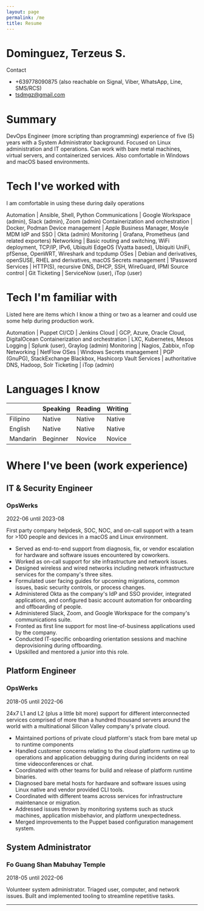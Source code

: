 ```yaml
---
layout: page
permalink: /me
title: Resume
---
```


# Dominguez, Terzeus S.

Contact
- +639778090875 (also reachable on Signal, Viber, WhatsApp, Line, SMS/RCS)
- <tsdmgz@gmail.com>

# Summary

DevOps Engineer (more scripting than programming) experience of five (5) years
with a System Administrator background. Focused on Linux administration and IT
operations. Can work with bare metal machines, virtual servers, and
containerized services. Also comfortable in Windows and macOS based
environments.

# Tech I've worked with
 
I am comfortable in using these during daily operations

Automation | Ansible, Shell, Python
Communications | Google Workspace (admin), Slack (admin),  Zoom (admin)
Containerization and orchestration | Docker, Podman
Device management | Apple Business Manager, Mosyle MDM
IdP and SSO | Okta (admin)
Monitoring | Grafana, Prometheus (and related exporters)
Networking | Basic routing and switching, WiFi deployment, TCP/IP, IPv6, Ubiquiti EdgeOS (Vyatta based), Ubiquiti UniFi, pfSense, OpenWRT, Wireshark and tcpdump
OSes | Debian and derivatives, openSUSE, RHEL and derivatives, macOS
Secrets management | 1Password
Services | HTTP(S), recursive DNS, DHCP, SSH, WireGuard, IPMI
Source control | Git
Ticketing | ServiceNow (user), iTop (user)

# Tech I'm familiar with

Listed here are items which I know a thing or two as a learner and could use
some help during production work.

Automation | Puppet
CI/CD | Jenkins
Cloud | GCP, Azure, Oracle Cloud, DigitalOcean
Containerization and orchestration | LXC, Kubernetes, Mesos
Logging | Splunk (user), Graylog (admin)
Monitoring | Nagios, Zabbix, nTop
Networking | NetFlow
OSes | Windows
Secrets management | PGP (GnuPG), StackExchange Blackbox, Hashicorp Vault
Services | authoritative DNS, Hadoop, Solr
Ticketing | iTop (admin)

# Languages I know

|   | Speaking | Reading | Writing |
| - | -        | -       | -       |
Filipino | Native   | Native   | Native  |
English  | Native   | Native   | Native  |
Mandarin | Beginner | Novice   | Novice  |

# Where I've been (work experience)

## IT & Security Engineer
### OpsWerks
2022-06 until 2023-08

First party company helpdesk, SOC, NOC, and on-call support with a team for
\>100 people and devices in a macOS and Linux environment.

* Served as end-to-end support from diagnosis, fix, or vendor escalation for
  hardware and software issues encountered by coworkers.
* Worked as on-call support for site infrastructure and network issues.
* Designed wireless and wired networks including network infrastructure services
  for the company's three sites.
* Formulated user facing guides for upcoming migrations, common issues, basic
  security controls, or process changes.
* Administered Okta as the company's IdP and SSO provider, integrated
  applications, and configured basic account automation for onboarding and
  offboarding of people.
* Administered Slack, Zoom, and Google Workspace for the company's
  communications suite.
* Fronted as first line support for most line-of-business applications used by
  the company.
* Conducted IT-specific onboarding orientation sessions and machine
  deprovisioning during offboarding.
* Upskilled and mentored a junior into this role.

## Platform Engineer
### OpsWerks
2018-05 until 2022-06

24x7 L1 and L2 (plus a little bit more) support for different interconnected
services comprised of more than a hundred thousand servers around the world with
a multinational Silicon Valley company's private cloud.

* Maintained portions of private cloud platform's stack from bare metal up to
  runtime components
* Handled customer concerns relating to the cloud platform runtime up to
  operations and application debugging during during incidents on real time
  videoconferences or chat.
* Coordinated with other teams for build and release of platform runtime
  binaries.
* Diagnosed bare metal hosts for hardware and software issues using Linux native
  and vendor provided CLI tools.
* Coordinated with different teams across services for infrastructure
  maintenance or migration.
* Addressed issues thrown by monitoring systems such as stuck machines,
  application misbehavior, and platform unexpectedness.
* Merged improvements to the Puppet based configuration management system.

## System Administrator
### Fo Guang Shan Mabuhay Temple
2018-05 until 2022-06

Volunteer system administrator. Triaged user, computer, and network issues.
Built and implemented tooling to streamline repetitive tasks.

---
